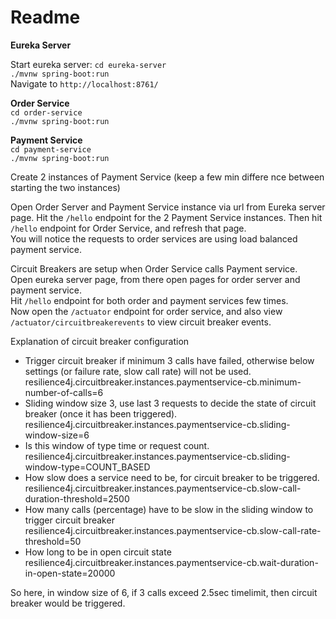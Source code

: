 
# Readme

**Eureka Server**

Start eureka server:
`cd eureka-server`  
`./mvnw spring-boot:run`  
Navigate to `http://localhost:8761/`  

**Order Service**  
`cd order-service`  
`./mvnw spring-boot:run`  

**Payment Service**  
`cd payment-service`  
`./mvnw spring-boot:run`  

Create 2 instances of Payment Service (keep a few min differe nce between starting the two instances)

Open Order Server and Payment Service instance via url from Eureka server page.
Hit the `/hello` endpoint for the 2 Payment Service instances.
Then hit `/hello` endpoint for Order Service, and refresh that page.  
You will notice the requests to order services are using load balanced payment service.  

Circuit Breakers are setup when Order Service calls Payment service.  
Open eureka server page, from there open pages for order server and payment service.  
Hit `/hello` endpoint for both order and payment services few times.  
Now open the `/actuator` endpoint for order service, and also view `/actuator/circuitbreakerevents` to view circuit breaker events.  

Explanation of circuit breaker configuration

* Trigger circuit breaker if minimum 3 calls have failed, otherwise below settings (or failure rate, slow call rate) will not be used.  
    resilience4j.circuitbreaker.instances.paymentservice-cb.minimum-number-of-calls=6  
* Sliding window size 3, use last 3 requests to decide the state of circuit breaker (once it has been triggered).    
    resilience4j.circuitbreaker.instances.paymentservice-cb.sliding-window-size=6
* Is this window of type time or request count.    
    resilience4j.circuitbreaker.instances.paymentservice-cb.sliding-window-type=COUNT_BASED  
* How slow does a service need to be, for circuit breaker to be triggered.    
resilience4j.circuitbreaker.instances.paymentservice-cb.slow-call-duration-threshold=2500  
* How many calls (percentage) have to be slow in the sliding window to trigger circuit breaker    
resilience4j.circuitbreaker.instances.paymentservice-cb.slow-call-rate-threshold=50
* How long to be in open circuit state
  resilience4j.circuitbreaker.instances.paymentservice-cb.wait-duration-in-open-state=20000

So here, in window size of 6, if 3 calls exceed 2.5sec timelimit, then circuit breaker would be triggered.  
